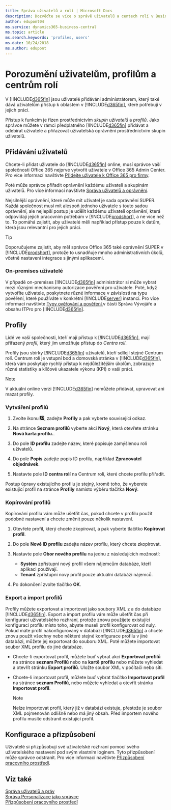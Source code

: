 ```yaml
---
title: Správa uživatelů a rolí | Microsoft Docs
description: Dozvěďte se více o správě uživatelů a centech rolí v Business Cental.
author: edupont04
ms.service: dynamics365-business-central
ms.topic: article
ms.search.keywords: 'profiles, users'
ms.date: 10/24/2018
ms.author: edupont
---
```

# <a name="understanding-users-profiles-and-role-centers"></a>Porozumění uživatelům, profilům a centrům rolí

V [!INCLUDE[d365fin](includes/d365fin_md.md)] jsou uživatelé přidáváni administrátorem, který také dává uživatelům přístup k oblastem v [!INCLUDE[d365fin](includes/d365fin_md.md)], které potřebují v jejich práci.  

Přístup k funkcím je řízen prostřednictvím *skupin uživatelů* a *profilů*. Jako správce můžete v rámci předplatného [!INCLUDE[d365fin](includes/d365fin_md.md)] přidávat a odebírat uživatele a přiřazovat uživatelská oprávnění prostřednictvím skupin uživatelů.  

## <a name="adding-users"></a>Přidávání uživatelů

Chcete-li přidat uživatele do [!INCLUDE[d365fin](includes/d365fin_md.md)] online, musí správce vaší společnosti Office 365 nejprve vytvořit uživatele v Office 365 Admin Center. Pro více informací navštivte [Přidejte uživatele k Office 365 pro firmy](https://aka.ms/CreateOffice365Users).

Poté může správce přiřadit oprávnění každému uživateli a skupinám uživatelů. Pro více informací navštivte [Správa uživatelů a oprávnění](ui-how-users-permissions.md).  

Nejsilnější oprávnění, které může mít uživatel je sada oprávnění SUPER. Každá společnost musí mít alespoň jednoho uživatele s touto sadou oprávnění, ale nejlepší postup je udělit každému uživateli oprávnění, která odpovídají jejich pracovním potřebám v [!INCLUDE[prodshort](includes/prodshort.md)], a ne více než to. To pomáhá zajistit, aby uživatelé měli například přístup pouze k datům, která jsou relevantní pro jejich práci.  

> [!TIP]
> Doporučujeme zajistit, aby měl správce Office 365 také oprávnění SUPER v [!INCLUDE[prodshort](includes/prodshort.md)], protože to usnadňuje mnoho administrativních úkolů, včetně nastavení integrace s jinými aplikacemi.

### <a name="users-of-on-premises-deployments"></a>On-premises uživatelé

V případě on-premises [!INCLUDE[d365fin](includes/d365fin_md.md)] administrátor si může vybrat mezi různými mechanismy autorizace pověření pro uživatele. Poté, když vytvoříte uživatele, poskytnete různé informace v závislosti na typu pověření, které používáte v konkrétní [!INCLUDE[server](includes/server.md)] instanci. Pro více informací navštivte [Typy ověřování a pověření ](/dynamics365/business-central/dev-itpro/administration/users-credential-types)v části Správa Vývojáře a obsahu ITPro pro [!INCLUDE[d365fin](includes/d365fin_md.md)].  

## <a name="profiles"></a>Profily

Lidé ve vaší společnosti, kteří mají přístup k [!INCLUDE[d365fin](includes/d365fin_md.md)], mají přiřazený *profil*, který jim umožňuje přístup do *Centra rolí*.

Profily jsou sbírky [!INCLUDE[d365fin](includes/d365fin_md.md)] uživatelů, kteří sdílejí stejné Centrum rolí. Centrum rolí je vstupní bod a domovská stránka v [!INCLUDE[d365fin](includes/d365fin_md.md)], která vám poskytuje rychlý přístup k nejdůležitějším úkolům, zobrazuje různé statistiky a klíčové ukazatele výkonu (KPI) o vaší práci.  

> [!NOTE]  
>  V aktuální online verzi [!INCLUDE[d365fin](includes/d365fin_md.md)] nemůžete přidávat, upravovat ani mazat profily.  

### <a name="CreateProfile"></a>Vytváření profilů

1.  Zvolte ikonu ![Vyhledat stránku nebo sestavu](media/ui-search/search_small.png "Ikona Vyhledat stránku nebo sestavu"), zadejte **Profily** a pak vyberte související odkaz.  

2.  Na stránce **Seznam profilů** vyberte akci **Nový**, která otevřete stránku **Nová karta profilu.**.  

3.  Do pole **ID profilu** zadejte název, které popisuje zamýšlenou roli uživatelů.  

4.  Do pole **Popis** zadejte popis ID profilu, například **Zpracovatel objednávek**.  

5.  Nastavte pole **ID centra rolí** na Centrum rolí, které chcete profilu přiřadit.  

Postup úpravy existujícího profilu je stejný, kromě toho, že vyberete existující profil na stránce **Profily** namísto výběru tlačítka **Nový**.  


### <a name="copy-a-profile"></a>Kopírování profilů
Kopírování profilu vám může ušetřit čas, pokud chcete v profilu použít podobné nastavení a chcete změnit pouze několik nastavení.

1.  Otevřete profil, který chcete zkopírovat, a pak vyberte tlačítko **Kopírovat profil**.

2.  Do pole **Nové ID profilu** zadejte název profilu, který chcete zkopírovat.

3.  Nastavte pole **Obor nového profilu** na jednu z následujících možností:

    - **Systém** zpřístupní nový profil všem nájemcům databáze, kteří aplikaci používají.
    - **Tenant** zpřístupní nový profil pouze aktuální databázi nájemců.
4. Po dokončení zvolte tlačítko **OK**.

### <a name="ExportImportProfile"></a>Export a import profilů

Profily můžete exportovat a importovat jako soubory XML z a do databáze [!INCLUDE[d365fin](includes/d365fin_md.md)]. Export a import profilu vám může ušetřit čas při konfiguraci uživatelského rozhraní, protože znovu použijete existující konfiguraci profilu místo toho, abyste museli profil konfigurovat od nuly. Pokud máte profil nakonfigurovaný v databázi [!INCLUDE[d365fin](includes/d365fin_md.md)] a chcete znovu použít všechny nebo některé stejné konfigurace profilu v jiné databázi, můžete jej exportovat do souboru XML. Poté můžete importovat soubor XML profilu do jiné databáze.

-   Chcete-li exportovat profil, můžete buď vybrat akci **Exportovat profilů** na stránce **seznam Profilů** nebo na **kartě profilu** nebo můžete vyhledat a otevřít stránku **Export profilů**. Uložte soubor XML v počítači nebo síti.

-   Chcete-li importovat profil, můžete buď vybrat tlačítko **Importovat profil** na stránce **seznam Profilů**, nebo můžete vyhledat a otevřít stránku **Importovat profil**. 

    > [!NOTE]  
    >  Nelze importovat profil, který již v databázi existuje, přestože je soubor XML pojmenován odlišně nebo má jiný obsah. Před importem nového profilu musíte odstranit existující profil.


## <a name="configuration-and-personalization"></a>Konfigurace a přizpůsobení
<!--The concept of UI customization in [!INCLUDE[d365fin](includes/d365fin_md.md)] is divided in two:  

-   Configuration, performed by the administrator  

-   Personalization, performed by users  

The administrator configures the user interface for multiple users by customizing the user interface for a profile that the users are assigned to.  -->

Uživatelé si přizpůsobují své uživatelské rozhraní pomocí svého uživatelského nastavení pod svým vlastním loginem. Tyto přizpůsobení může správce odstranit. Pro více informací navštivte [Přizpůsobení pracovního prostředí](ui-personalization-user.md).  

## <a name="see-also"></a>Viz také  
[Správa uživatelů a práv](ui-how-users-permissions.md)  
[Správa Personalizace jako správce](ui-personalization-manage.md)  
[Přizpůsobení pracovního prostředí](ui-personalization-user.md)  
